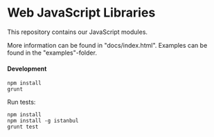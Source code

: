 Web JavaScript Libraries
=====================

This repository contains our JavaScript modules.

More information can be found in "docs/index.html".
Examples can be found in the "examples"-folder.

#### Development
```
npm install
grunt
```

Run tests:
```
npm install
npm install -g istanbul
grunt test
```
